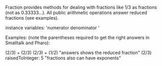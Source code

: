 Fraction provides methods for dealing with fractions like 1/3 as fractions (not as 0.33333...).  All public arithmetic operations answer reduced fractions (see examples).

instance variables: 'numerator denominator '

Examples: (note the parentheses required to get the right answers in Smalltalk and Pharo):

(2/3) + (2/3)
(2/3) + (1/2)		 "answers shows the reduced fraction" 
(2/3) raisedToInteger: 5		 "fractions also can have exponents"
